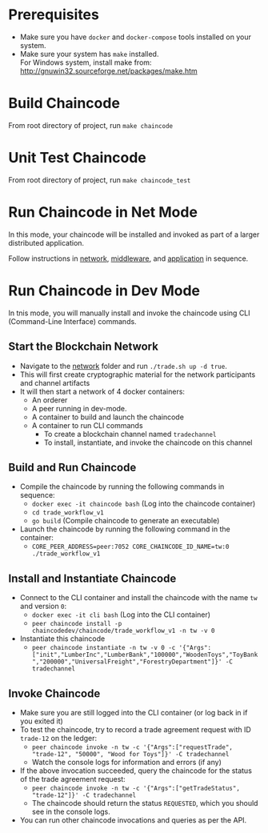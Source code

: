 # Prerequisites
- Make sure you have `docker` and `docker-compose` tools installed on your system.
- Make sure your system has `make` installed.   
  For Windows system, install make from: http://gnuwin32.sourceforge.net/packages/make.htm


# Build Chaincode
From root directory of project, run `make chaincode`


# Unit Test Chaincode
From root directory of project, run `make chaincode_test`


# Run Chaincode in Net Mode
In this mode, your chaincode will be installed and invoked as part of a larger distributed application.   

Follow instructions in [network](../network/), [middleware](../middleware/), and [application](../application) in sequence.


# Run Chaincode in Dev Mode
In tnis mode, you will manually install and invoke the chaincode using CLI (Command-Line Interface) commands.   

## Start the Blockchain Network
- Navigate to the [network](../network/) folder and run `./trade.sh up -d true`.
- This will first create cryptographic material for the network participants and channel artifacts
- It will then start a network of 4 docker containers:
  * An orderer
  * A peer running in dev-mode.
  * A container to build and launch the chaincode
  * A container to run CLI commands
    - To create a blockchain channel named `tradechannel`
    - To install, instantiate, and invoke the chaincode on this channel

## Build and Run Chaincode
- Compile the chaincode by running the following commands in sequence:
  * `docker exec -it chaincode bash` (Log into the chaincode container)
  * `cd trade_workflow_v1`
  * `go build` (Compile chaincode to generate an executable)
- Launch the chaincode by running the following command in the container:
  * `CORE_PEER_ADDRESS=peer:7052 CORE_CHAINCODE_ID_NAME=tw:0 ./trade_workflow_v1`

## Install and Instantiate Chaincode
- Connect to the CLI container and install the chaincode with the name `tw` and version `0`:
  * `docker exec -it cli bash` (Log into the CLI container)
  * `peer chaincode install -p chaincodedev/chaincode/trade_workflow_v1 -n tw -v 0`
- Instantiate this chaincode
  * `peer chaincode instantiate -n tw -v 0 -c '{"Args":["init","LumberInc","LumberBank","100000","WoodenToys","ToyBank","200000","UniversalFreight","ForestryDepartment"]}' -C tradechannel`

## Invoke Chaincode
- Make sure you are still logged into the CLI container (or log back in if you exited it)
- To test the chaincode, try to record a trade agreement request with ID `trade-12` on the ledger:
  * `peer chaincode invoke -n tw -c '{"Args":["requestTrade", "trade-12", "50000", "Wood for Toys"]}' -C tradechannel`
  * Watch the console logs for information and errors (if any)
- If the above invocation succeeded, query the chaincode for the status of the trade agreement request:
  * `peer chaincode invoke -n tw -c '{"Args":["getTradeStatus", "trade-12"]}' -C tradechannel`
  * The chaincode should return the status `REQUESTED`, which you should see in the console logs.
- You can run other chaincode invocations and queries as per the API.
